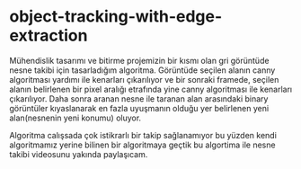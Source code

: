 # object-tracking-with-edge-extraction

Mühendislik tasarımı ve bitirme projemizin bir kısmı olan gri görüntüde nesne takibi için tasarladığım algoritma.
Görüntüde seçilen alanın canny algoritması yardımı ile kenarları çıkarılıyor ve bir sonraki framede, seçilen alanın belirlenen bir pixel aralığı etrafında yine canny algoritması ile kenarları çıkarılıyor.
Daha sonra aranan nesne ile taranan alan arasındaki binary görüntüler kıyaslanarak en fazla uyuşmanın olduğu yer belirlenen yeni alan(nesnenin yeni konumu) oluyor. </br>

Algoritma calışsada çok istikrarlı bir takip sağlanamıyor bu yüzden kendi algoritmamız yerine bilinen bir algoritmaya geçtik bu algortima ile nesne takibi videosunu yakında paylaşıcam.
